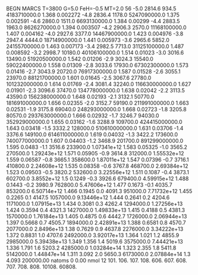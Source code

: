 BEGN
MARCS T=3800 G=5.0 FeH=-0.5 MT=2.0
                  56
-5.0 2814.6 934.5 4183710000.0 1.368 0.002272 
-4.8 2836.4 1178.0 5247090000.0 1.375 0.002591 
-4.6 2860.0 1511.0 6693130000.0 1.384 0.00299 
-4.4 2883.5 1963.0 8626270000.0 1.394 0.003507 
-4.2 2906.3 2570.0 11168100000.0 1.407 0.004162 
-4.0 2927.6 3377.0 14467900000.0 1.423 0.004976 
-3.8 2947.4 4444.0 18714900000.0 1.441 0.005973 
-3.6 2965.6 5852.0 24155700000.0 1.463 0.007173 
-3.4 2982.5 7713.0 31125100000.0 1.487 0.008592 
-3.2 2998.7 10180.0 40106100000.0 1.514 0.01023 
-3.0 3016.6 13490.0 51920500000.0 1.542 0.01206 
-2.9 3024.3 15540.0 59022400000.0 1.558 0.01309 
-2.8 3033.6 17930.0 67302300000.0 1.573 0.01416 
-2.7 3043.9 20720.0 76917300000.0 1.587 0.01528 
-2.6 3055.1 23970.0 88121700000.0 1.601 0.01645 
-2.5 3067.6 27780.0 101232000000.0 1.614 0.01769 
-2.4 3081.4 32240.0 116630000000.0 1.627 0.01901 
-2.3 3096.6 37470.0 134778000000.0 1.638 0.02042 
-2.2 3113.5 43590.0 156238000000.0 1.648 0.02193 
-2.1 3132.1 50770.0 181691000000.0 1.656 0.02355 
-2.0 3152.7 59190.0 211991000000.0 1.663 0.02531 
-1.9 3175.8 69040.0 248293000000.0 1.668 0.02723 
-1.8 3205.8 80570.0 293763000000.0 1.666 0.02932 
-1.7 3246.7 94030.0 352929000000.0 1.655 0.03162 
-1.6 3288.9 109700.0 424415000000.0 1.643 0.03418 
-1.5 3332.2 128000.0 510610000000.0 1.631 0.03706 
-1.4 3376.6 149100.0 614611000000.0 1.619 0.04032 
-1.3 3422.2 173600.0 740077000000.0 1.607 0.04403 
-1.2 3468.9 201700.0 891299000000.0 1.595 0.0483 
-1.1 3516.6 233900.0 1.07341e+12 1.583 0.05325 
-1.0 3565.2 270500.0 1.29243e+12 1.571 0.05905 
-0.9 3614.8 312000.0 1.55532e+12 1.559 0.06587 
-0.8 3665.1 358600.0 1.87011e+12 1.547 0.07396 
-0.7 3716.1 410800.0 2.24608e+12 1.535 0.08358 
-0.6 3767.8 468700.0 2.69384e+12 1.523 0.09503 
-0.5 3820.2 532600.0 3.22556e+12 1.511 0.1087 
-0.4 3873.1 602700.0 3.8552e+12 1.5 0.1249 
-0.3 3926.6 679400.0 4.59915e+12 1.488 0.1443 
-0.2 3980.9 762800.0 5.47606e+12 1.477 0.1673 
-0.1 4035.7 853200.0 6.50714e+12 1.466 0.1945 
0.0 4091.3 951000.0 7.71732e+12 1.455 0.2265 
0.1 4147.5 1057000.0 9.13446e+12 1.444 0.2641 
0.2 4204.6 1171000.0 1.07915e+13 1.434 0.3081 
0.3 4262.4 1294000.0 1.27256e+13 1.424 0.3594 
0.4 4321.3 1427000.0 1.49833e+13 1.415 0.4188 
0.5 4381.3 1570000.0 1.76184e+13 1.405 0.4875 
0.6 4442.7 1726000.0 2.06944e+13 1.397 0.5668 
0.7 4505.7 1894000.0 2.42891e+13 1.388 0.6581 
0.8 4570.7 2077000.0 2.8496e+13 1.38 0.7629 
0.9 4637.8 2276000.0 3.34222e+13 1.372 0.8831 
1.0 4707.6 2492000.0 3.92017e+13 1.364 1.021 
1.2 4855.9 2985000.0 5.39438e+13 1.349 1.356 
1.4 5019.6 3575000.0 7.44421e+13 1.336 1.791 
1.6 5203.2 4285000.0 1.03284e+14 1.323 2.355 
1.8 5411.8 5142000.0 1.44847e+14 1.311 3.092 
2.0 5650.3 6173000.0 2.07884e+14 1.3 4.093 
200000.00
natoms              0      0.00
nmol          12
          101.         106.       107.      108.         606.        607.        608.
          707.         708.       808.    10108.       60808.

